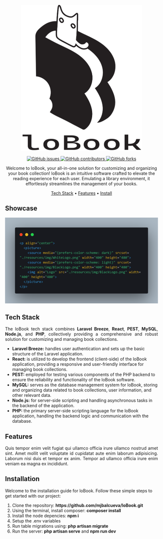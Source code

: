 <!-- Responsive Logo -->
<p align="center">
  <picture>
    <source media="(prefers-color-scheme: dark)" srcset="./resources/img/WhiteLogo.png" width="400" height="480">
    <source media="(prefers-color-scheme: light)" srcset="./resources/img/BlackLogo.png" width="400" height="480">
    <img alt="Logo" src="./resources/img/BlackLogo.png" width="400" height="480">
  </picture>
</p>

<!-- Badges -->
<div align="center">
  <a href="https://github.com/mjbalcueva/project-booklet/issues">
    <img alt="GitHub issues" src="https://img.shields.io/github/issues/mjbalcueva/project-booklet?style=flat-square">
  </a>
  <a href="https://github.com/mjbalcueva/project-booklet/graphs/contributors">
    <img alt="GitHub contributors" src="https://img.shields.io/github/contributors-anon/mjbalcueva/project-booklet?style=flat-square">
  </a>
  <a href="https://github.com/mjbalcueva/project-booklet/network/members">
    <img alt="GitHub forks" src="https://img.shields.io/github/forks/mjbalcueva/project-booklet?style=flat-square">
  </a>
</div>

<!-- Short Description -->
<p align="center">
Welcome to loBook, your all-in-one solution for customizing and organizing your book collection! loBook is an intuitive software crafted to elevate the reading experience for each user. Emulating a library environment, it effortlessly streamlines the management of your books.
</p>

<!-- Quick Links -->
<div align="center">
  <a href="techStack">Tech Stack</a>
  <span> • </span>
  <a href="features">Features</a>
  <span> • </span>
  <a href="install">Install</a>
</div> 

<!-- Showcase SECTION -->
<h2>Showcase</h2>
<img alt="sample" src="./resources/img/sample.png">

<!-- Tech SECTION -->
<h2 id="techStack">Tech Stack</h2>
<p align="justify">
The loBook tech stack combines <b>Laravel Breeze</b>, <b>React</b>, <b>PEST</b>, <b>MySQL</b>, <b>Node.js</b>, and <b>PHP</b>, collectively providing a comprehensive and robust solution for customizing and managing book collections.
</p>

<ul>
  <li><b>Laravel Breeze:</b> 
    handles user authentication and sets up the basic structure of the Laravel application.
  </li>
  <li><b>React:</b> 
    is utilized to develop the frontend (client-side) of the loBook application, providing a responsive and user-friendly interface for managing book collections.
  </li>
  <li><b>PEST:</b> 
    employed for testing various components of the PHP backend to ensure the reliability and functionality of the loBook software.
  </li>
  <li><b>MySQL:</b> 
   serves as the database management system for loBook, storing and organizing data related to book collections, user information, and other relevant data.
  </li>
  <li><b>Node.js:</b> 
    for server-side scripting and handling asynchronous tasks in the backend of the application.
   </li>
  <li><b>PHP:</b> 
    the primary server-side scripting language for the loBook application, handling the backend logic and communication with the database.
  </li>
</ul >

<!-- Features SECTION -->
<h2 id="features">Features</h2>
<p align="justify">
Quis tempor enim velit fugiat qui ullamco officia irure ullamco nostrud amet sint. Amet mollit velit voluptate id cupidatat aute enim laborum adipisicing. Laborum nisi duis et tempor ex anim. Tempor ad ullamco officia irure enim veniam ea magna ex incididunt.
</p>

<!-- Installation SECTION -->
<h2 id="install">Installation</h2>
<p>
Welcome to the installation guide for loBook. Follow these simple steps to get started with our project:
</p>
<ol>
  <li>Clone the repository: <b>https://github.com/mjbalcueva/loBook.git</b></li>
  <li>Using the terminal, install composer: <b>composer install</b></li>
  <li>Install the node depencies: <b>npm i</b></li>
  <li>Setup the .env variables</li>
  <li>Run table migrations using: <b>php artisan migrate</b></li>
  <li>Run the server: <b>php artisan serve</b> and <b>npm run dev</b></li>
</ol>